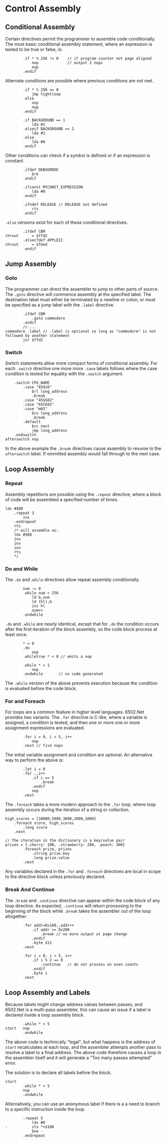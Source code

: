 ﻿# Control Assembly

## Conditional Assembly

Certain directives permit the programmer to assemble code conditionally. The most basic conditional assembly statement, where an expression is tested to be true or false, is:

```
        .if * % 256 != 0    // if program counter not page aligned
            nop             // output 2 nops
            nop
        .endif
```

Alternate conditions are possible where previous conditions are not met.

```
        .if * % 256 == 0
            jmp tightloop
        .else
            nop
            nop
        .endif

        .if BACKGROUND == 1
            lda #1
        .elseif BACKGROUND == 2
            lda #2
        .else
            lda #0
        .endif
```

Other conditions can check if a symbol is defined or if an expression is constant.

```
        .ifdef DEBUGMODE
            brk
        .endif

        .ifconst MYCONST_EXPRESSION
            lda #0
        .endif

        .ifndef RELEASE // RELEASE not defined
            rts
        .endif
```

`.else` versions exist for each of these conditional directives.

```
        .ifdef CBM
chrout      = $ffd2
        .elseifdef APPLEII
chrout      = $fded
        .endif
```

## Jump Assembly

### Goto

The programmer can direct the assembler to jump to other parts of source. The `.goto` directive will commence assembly at the specified label. The destination label must either be terminated by a newline or colon, or must be specified as a jump label with the `.label` directive.

```
        .ifdef CBM
            .goto commodore
        .endif
        //....
commodore .label // .label is optional so long as "commodore" is not followed by another statement
        jsr $ffd2

```

### Switch

Switch statements allow more compact forms of conditional assembly. For each `.switch` directive one more more `.case` labels follows where the case condition is tested for equality with the `.switch` argument.

```
    .switch CPU_NAME
        .case "65816"
            brl long_address
            .break
        .case "45GS02"
        .case "65CE02"
        .case "m65"
            bcs long_address
            .break
        .default
            bcc next
            jmp long_address
    .endswitch
afterswitch nop
```

In the above example the `.break` directives cause assembly to resume to the `afterswitch` label. If ommitted assembly would fall through to the next case.

## Loop Assembly

### Repeat

Assembly repetitions are possible using the `.repeat` directive, where a block of code will be assembled a specified number of times.

```
ldx #$00
    .repeat 3
        inx
    .endrepeat
    rts
    /* will assemble as:
    ldx #$00
    inx
    inx
    inx
    rts
    */
```

### Do and While

The `.do` and .`while` directives allow repeat assembly conditionally.

```
        num := 0
        .while num < 256
            ld b,num
            ld (hl),b
            inc hl
            num++
        .endwhile
```

`.do` and `.while` are nearly identical, except that for `.do` the condition occurs after the first iteration of the block assembly, so the code block process at least once.

```
        * = 0
        .do
            nop
        .whiletrue * < 0 // emits a nop

        .while * < 1
            nop
        .endwhile       // no code generated
```

The `.while` version of the above prevents execution because the condition is evaluated before the code block.

### For and Foreach

For loops are a common feature in higher level languages. 6502.Net provides two variants. The `.for` directive is C-like, where a variable is assigned, a condition is tested, and then one or more one or more assignment expressions are evaluated.

```
        .for i = 0, i < 5, i++
            nop
        .next // five nops
```

The initial variable assignment and condition are optional. An alternative way to perform the above is:

```
        .let i = 0
        .for ,,i++
            .if i == 5
                .break
            .endif
            nop
        .next
```

The `.foreach` takes a more modern approach to the `.for` loop, where loop assembly occurs during the iteration of a string or collection.

```
high_scores = [10000,5000,3000,2000,1000]
    .foreach score, high_scores
        .long score
    .next

// The iteration in the dictionary is a key/value pair
prizes = {.cherry: 100, .strawberry: 200, .peach: 300}
        .foreach prize, prizes
            .string prize.key
            .long prize.value
        .next
```

Any variables declared in the `.for` and `.foreach` directives are local in scope to the directive block unless previously declared.

### Break And Continue

The `.break` and `.continue` directive can appear within the code block of any loop directive. As expected, `.continue` will return processing to the beginning of the block while `.break` takes the assembler out of the loop altogether.

```
        .for addr=0x100,,addr++
            .if addr >= 0x200
                .break // no more output at page change
            .endif
            .byte $11
        .next
```

```
        .for i = 0, i < 5, i++
            .if i % 2 == 0
                .continue   // do not process on even counts
            .endif
            .byte i
        .next
```

## Loop Assembly and Labels

Because labels might change address values between passes, and 6502.Net is a multi-pass assembler, this can cause an issue if a label is declared inside a loop assembly block.

```
        .while * < 5
start   nop
        .endwhile
```

The above code is technically "legal", but what happens is the address of `start` recalculates at each loop, and the assembler attempts another pass to resolve a label to a final address. The above code therefore causes a loop in the assembler itself and it will generate a "Too many passes attempted" error.

The solution is to declare all labels before the block.

```
start
        .while * < 5
        nop
        .endwhile
```

Alternatively, you can use an anonymous label if there is a a need to branch to a specific instruction inside the loop.

```
        .repeat 5
            ldx #0
-           stx *+$100
            bne -
        .endrepeat
```